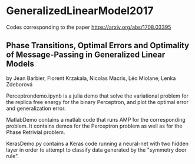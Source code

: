 # GeneralizedLinearModel2017
Codes corresponding to the paper https://arxiv.org/abs/1708.03395

## Phase Transitions, Optimal Errors and Optimality of Message-Passing in Generalized Linear Models
by Jean Barbier, Florent Krzakala, Nicolas Macris, Léo Miolane, Lenka Zdeborová

Perceptrondemo.ipynb is a julia demo that solve the variational problem for the replica free energy for the binary Perceptron, and plot the optimal error and generalization error.

MatlabDemo contains a matlab code that runs AMP for the corresponding
problem. It contains demos for the Perceptron problem as well as for
the Phase Retrivial problem.

KerasDemo.py contains a Keras code running a neural-net with two
hidden layer in order to attempt to classify data generated by the
"symmetry door rule".
